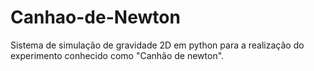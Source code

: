 # Canhao-de-Newton
Sistema de simulação de gravidade 2D em python para a realização do experimento conhecido como "Canhão de newton".
